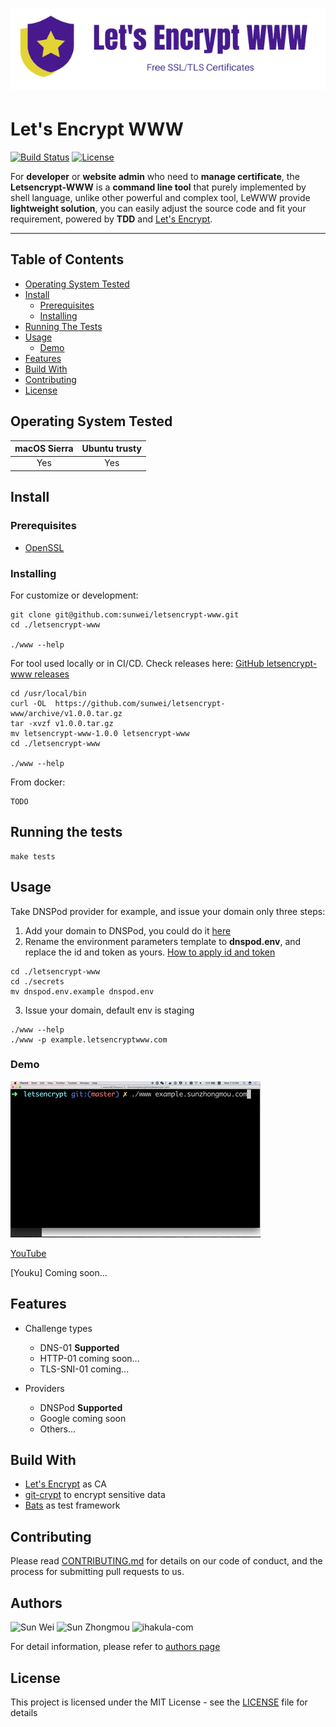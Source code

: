 # ![logo](./assets/github.logo.png)

# Let's Encrypt WWW 

[![Build Status](https://travis-ci.org/sunwei/letsencrypt-www.svg?branch=master)](https://travis-ci.org/sunwei/letsencrypt-www)
[![License](https://img.shields.io/badge/license-MIT-blue.svg)](LICENSE)


For **developer** or **website admin** who need to **manage certificate**, the **Letsencrypt-WWW** is a **command line tool** 
that purely implemented by shell language, unlike other powerful and complex tool, LeWWW provide **lightweight solution**, 
you can easily adjust the source code and fit your requirement, powered by **TDD** and [Let's Encrypt](https://letsencrypt.org/).

---


## Table of Contents
- [Operating System Tested](#-operating-system-tested)
- [Install](#-install)
  - [Prerequisites](#prerequisites)
  - [Installing](#prerequisites)
- [Running The Tests](#-running-the-tests)
- [Usage](#-usage)
  - [Demo](#demo)
- [Features](#-features)
- [Build With](#-build-with)
- [Contributing](#-contributing)
- [License](#-license)


## Operating System Tested

| macOS Sierra | Ubuntu trusty |  
| :---------: | :---------: | 
| Yes | Yes |

## Install

### Prerequisites

* [OpenSSL](https://www.openssl.org/source/)

### Installing

For customize or development:

```console
git clone git@github.com:sunwei/letsencrypt-www.git
cd ./letsencrypt-www

./www --help
```

For tool used locally or in CI/CD. Check releases here: [GitHub letsencrypt-www releases](https://github.com/sunwei/letsencrypt-www/releases)

```console
cd /usr/local/bin
curl -OL  https://github.com/sunwei/letsencrypt-www/archive/v1.0.0.tar.gz
tar -xvzf v1.0.0.tar.gz
mv letsencrypt-www-1.0.0 letsencrypt-www
cd ./letsencrypt-www

./www --help
```

From docker:

```
TODO
```

## Running the tests
```console
make tests
```

## Usage

Take DNSPod provider for example, and issue your domain only three steps:

1. Add your domain to DNSPod, you could do it [here](https://www.dnspod.cn/console/dns)
2. Rename the environment parameters template to **dnspod.env**, and replace the id and token as yours. [How to apply id and token](https://www.dnspod.cn/console/user/security)
```console
cd ./letsencrypt-www
cd ./secrets
mv dnspod.env.example dnspod.env
```
3. Issue your domain, default env is staging
```console
./www --help
./www -p example.letsencryptwww.com
```

### Demo

![Gif Let's Encrypt WWW 1.0.0](./assets/1.0.0.gif)

[YouTube](https://youtu.be/CoFhusw9sqA)

[Youku] Coming soon...

## Features
    
* Challenge types
  * DNS-01 **Supported**
  * HTTP-01 coming soon...
  * TLS-SNI-01 coming...

* Providers
  * DNSPod **Supported**
  * Google coming soon
  * Others...

## Build With
* [Let's Encrypt](https://letsencrypt.org/docs/) as CA
* [git-crypt](https://github.com/AGWA/git-crypt) to encrypt sensitive data
* [Bats](https://github.com/sstephenson/bats) as test framework

## Contributing
Please read [CONTRIBUTING.md](./CONTRIBUTING.md) for details on our code of conduct, and the process for submitting pull requests to us.

## Authors
![Sun Wei](https://avatars0.githubusercontent.com/u/47708665?s=60&v=4) 
![Sun Zhongmou](https://avatars3.githubusercontent.com/u/25128500?s=60&v=4)
![ihakula-com](https://avatars1.githubusercontent.com/u/4401110?s=60&v=4)

For detail information, please refer to [authors page](https://github.com/sunwei/letsencrypt-www/graphs/contributors)

## License
This project is licensed under the MIT License - see the [LICENSE](./LICENSE) file for details

